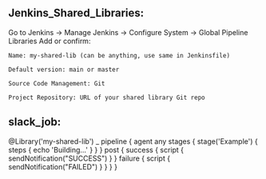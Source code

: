 Jenkins_Shared_Libraries:
--------------------------
Go to Jenkins → Manage Jenkins → Configure System → Global Pipeline Libraries
Add or confirm:

    Name: my-shared-lib (can be anything, use same in Jenkinsfile)

    Default version: main or master

    Source Code Management: Git

    Project Repository: URL of your shared library Git repo
    
slack_job:
---------

@Library('my-shared-lib') _
pipeline {
    agent any
    stages {
        stage('Example') {
            steps {
                echo 'Building...'
            }
        }
    }
    post {
        success {
            script {
                sendNotification("SUCCESS")
            }
        }
        failure {
            script {
                sendNotification("FAILED")
            }
        }
    }
}

